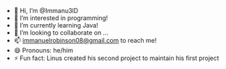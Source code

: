 - 👋 Hi, I’m @Immanu3lD
- 👀 I’m interested in programming!
- 🌱 I’m currently learning Java!
- 💞️ I’m looking to collaborate on ...
- 📫 immanuelrobinson08@gmail.com to reach me!
- 😄 Pronouns: he/him
- ⚡ Fun fact: Linus created his second project to maintain his first project

<!---
Immanu3lD/Immanu3lD is a ✨ special ✨ repository because its `README.md` (this file) appears on your GitHub profile.
You can click the Preview link to take a look at your changes.
--->
